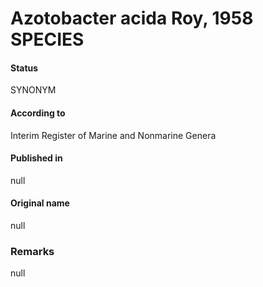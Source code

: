 # Azotobacter acida Roy, 1958 SPECIES

#### Status
SYNONYM

#### According to
Interim Register of Marine and Nonmarine Genera

#### Published in
null

#### Original name
null

### Remarks
null